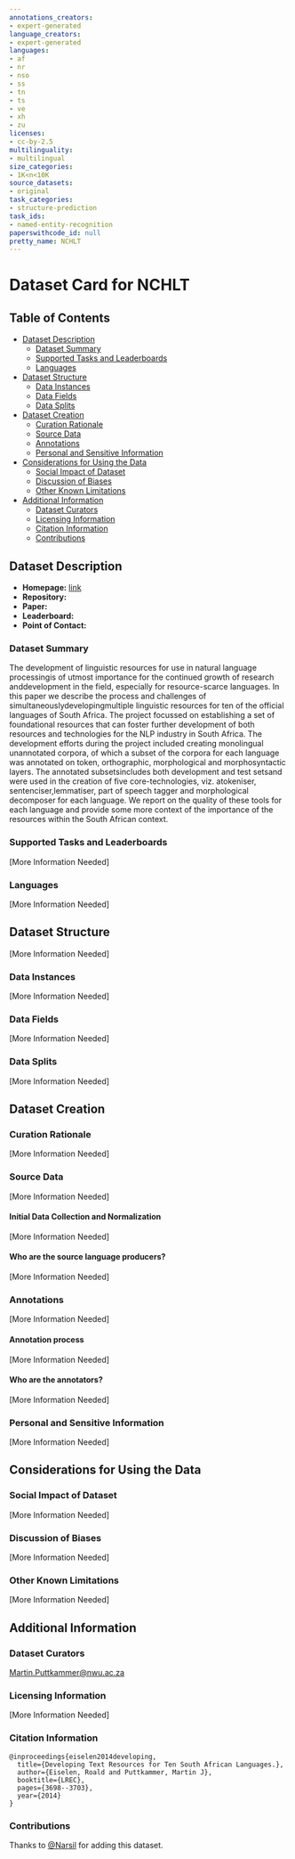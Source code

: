 ```yaml
---
annotations_creators:
- expert-generated
language_creators:
- expert-generated
languages:
- af
- nr
- nso
- ss
- tn
- ts
- ve
- xh
- zu
licenses:
- cc-by-2.5
multilinguality:
- multilingual
size_categories:
- 1K<n<10K
source_datasets:
- original
task_categories:
- structure-prediction
task_ids:
- named-entity-recognition
paperswithcode_id: null
pretty_name: NCHLT
---
```

# Dataset Card for NCHLT

## Table of Contents
- [Dataset Description](#dataset-description)
  - [Dataset Summary](#dataset-summary)
  - [Supported Tasks and Leaderboards](#supported-tasks-and-leaderboards)
  - [Languages](#languages)
- [Dataset Structure](#dataset-structure)
  - [Data Instances](#data-instances)
  - [Data Fields](#data-fields)
  - [Data Splits](#data-splits)
- [Dataset Creation](#dataset-creation)
  - [Curation Rationale](#curation-rationale)
  - [Source Data](#source-data)
  - [Annotations](#annotations)
  - [Personal and Sensitive Information](#personal-and-sensitive-information)
- [Considerations for Using the Data](#considerations-for-using-the-data)
  - [Social Impact of Dataset](#social-impact-of-dataset)
  - [Discussion of Biases](#discussion-of-biases)
  - [Other Known Limitations](#other-known-limitations)
- [Additional Information](#additional-information)
  - [Dataset Curators](#dataset-curators)
  - [Licensing Information](#licensing-information)
  - [Citation Information](#citation-information)
  - [Contributions](#contributions)

## Dataset Description

- **Homepage:** [link](https://repo.sadilar.org/handle/20.500.12185/7/discover?filtertype_0=database&filtertype_1=title&filter_relational_operator_1=contains&filter_relational_operator_0=equals&filter_1=&filter_0=Monolingual+Text+Corpora%3A+Annotated&filtertype=project&filter_relational_operator=equals&filter=NCHLT+Text+II)
- **Repository:** []()
- **Paper:** []()
- **Leaderboard:** []()
- **Point of Contact:** []()

### Dataset Summary

The development of linguistic resources for use in natural language processingis of utmost importance for the continued growth of research anddevelopment in the field, especially for resource-scarce languages. In this paper we describe the process and challenges of simultaneouslydevelopingmultiple linguistic resources for ten of the official languages of South Africa. The project focussed on establishing a set of foundational resources that can foster further development of both resources and technologies for the NLP industry in South Africa. The development efforts during the project included creating monolingual unannotated corpora, of which a subset of the corpora for each language was annotated on token, orthographic, morphological and morphosyntactic layers. The annotated subsetsincludes both development and test setsand were used in the creation of five core-technologies, viz. atokeniser, sentenciser,lemmatiser, part of speech tagger and morphological decomposer for each language. We report on the quality of these tools for each language and provide some more context of the importance of the resources within the South African context.



### Supported Tasks and Leaderboards

[More Information Needed]

### Languages

[More Information Needed]

## Dataset Structure

[More Information Needed]

### Data Instances

[More Information Needed]

### Data Fields

[More Information Needed]

### Data Splits

[More Information Needed]

## Dataset Creation


### Curation Rationale

[More Information Needed]

### Source Data

[More Information Needed]

#### Initial Data Collection and Normalization

[More Information Needed]

#### Who are the source language producers?

[More Information Needed]

### Annotations

[More Information Needed]

#### Annotation process

[More Information Needed]

#### Who are the annotators?

[More Information Needed]

### Personal and Sensitive Information

[More Information Needed]

## Considerations for Using the Data

### Social Impact of Dataset

[More Information Needed]

### Discussion of Biases

[More Information Needed]

### Other Known Limitations

[More Information Needed]

## Additional Information

### Dataset Curators

Martin.Puttkammer@nwu.ac.za

### Licensing Information

[More Information Needed]

### Citation Information

```
@inproceedings{eiselen2014developing,
  title={Developing Text Resources for Ten South African Languages.},
  author={Eiselen, Roald and Puttkammer, Martin J},
  booktitle={LREC},
  pages={3698--3703},
  year={2014}
}
```


### Contributions

Thanks to [@Narsil](https://github.com/Narsil) for adding this dataset.
